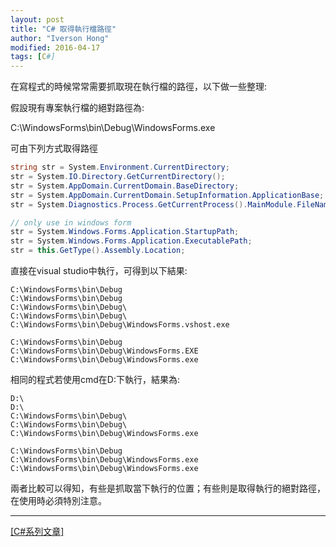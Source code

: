 ```yaml
---
layout: post
title: "C# 取得執行檔路徑"
author: "Iverson Hong"
modified: 2016-04-17
tags: [C#]
---
```


在寫程式的時候常常需要抓取現在執行檔的路徑，以下做一些整理:

假設現有專案執行檔的絕對路徑為:

C:\WindowsForms\bin\Debug\WindowsForms.exe

可由下列方式取得路徑

~~~csharp
string str = System.Environment.CurrentDirectory;
str = System.IO.Directory.GetCurrentDirectory();
str = System.AppDomain.CurrentDomain.BaseDirectory;
str = System.AppDomain.CurrentDomain.SetupInformation.ApplicationBase;
str = System.Diagnostics.Process.GetCurrentProcess().MainModule.FileName;

// only use in windows form
str = System.Windows.Forms.Application.StartupPath;
str = System.Windows.Forms.Application.ExecutablePath;
str = this.GetType().Assembly.Location;
~~~

直接在visual studio中執行，可得到以下結果:
    
    C:\WindowsForms\bin\Debug
    C:\WindowsForms\bin\Debug
    C:\WindowsForms\bin\Debug\
    C:\WindowsForms\bin\Debug\
    C:\WindowsForms\bin\Debug\WindowsForms.vshost.exe
    
    C:\WindowsForms\bin\Debug
    C:\WindowsForms\bin\Debug\WindowsForms.EXE
    C:\WindowsForms\bin\Debug\WindowsForms.exe

相同的程式若使用cmd在D:下執行，結果為:

    D:\
    D:\
    C:\WindowsForms\bin\Debug\
    C:\WindowsForms\bin\Debug\
    C:\WindowsForms\bin\Debug\WindowsForms.exe
    
    C:\WindowsForms\bin\Debug
    C:\WindowsForms\bin\Debug\WindowsForms.exe
    C:\WindowsForms\bin\Debug\WindowsForms.exe
    
兩者比較可以得知，有些是抓取當下執行的位置；有些則是取得執行的絕對路徑，在使用時必須特別注意。

----------

[[C#系列文章]](http://yu-qiao-hong.github.io/tags/#C#)